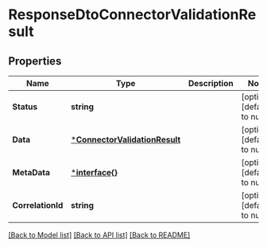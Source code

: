 # ResponseDtoConnectorValidationResult

## Properties
Name | Type | Description | Notes
------------ | ------------- | ------------- | -------------
**Status** | **string** |  | [optional] [default to null]
**Data** | [***ConnectorValidationResult**](ConnectorValidationResult.md) |  | [optional] [default to null]
**MetaData** | [***interface{}**](interface{}.md) |  | [optional] [default to null]
**CorrelationId** | **string** |  | [optional] [default to null]

[[Back to Model list]](../README.md#documentation-for-models) [[Back to API list]](../README.md#documentation-for-api-endpoints) [[Back to README]](../README.md)

